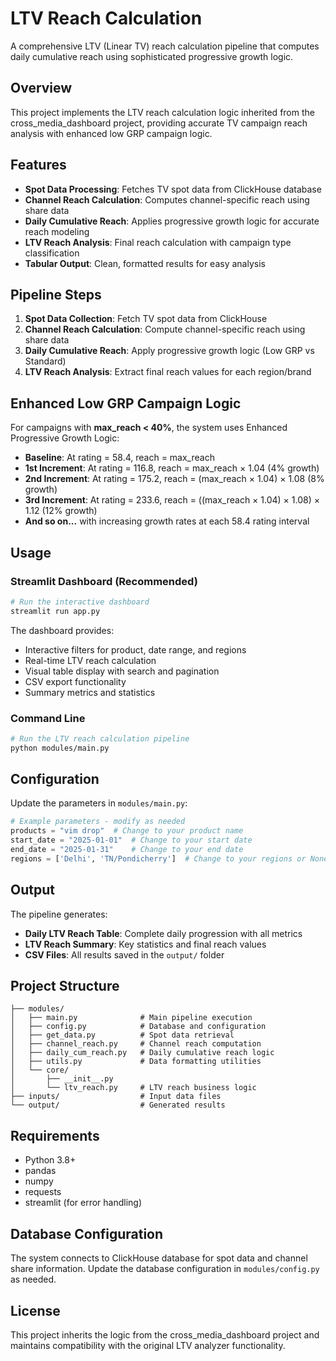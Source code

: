# LTV Reach Calculation

A comprehensive LTV (Linear TV) reach calculation pipeline that computes daily cumulative reach using sophisticated progressive growth logic.

## Overview

This project implements the LTV reach calculation logic inherited from the cross_media_dashboard project, providing accurate TV campaign reach analysis with enhanced low GRP campaign logic.

## Features

- **Spot Data Processing**: Fetches TV spot data from ClickHouse database
- **Channel Reach Calculation**: Computes channel-specific reach using share data
- **Daily Cumulative Reach**: Applies progressive growth logic for accurate reach modeling
- **LTV Reach Analysis**: Final reach calculation with campaign type classification
- **Tabular Output**: Clean, formatted results for easy analysis

## Pipeline Steps

1. **Spot Data Collection**: Fetch TV spot data from ClickHouse
2. **Channel Reach Calculation**: Compute channel-specific reach using share data
3. **Daily Cumulative Reach**: Apply progressive growth logic (Low GRP vs Standard)
4. **LTV Reach Analysis**: Extract final reach values for each region/brand

## Enhanced Low GRP Campaign Logic

For campaigns with **max_reach < 40%**, the system uses Enhanced Progressive Growth Logic:

- **Baseline**: At rating = 58.4, reach = max_reach
- **1st Increment**: At rating = 116.8, reach = max_reach × 1.04 (4% growth)
- **2nd Increment**: At rating = 175.2, reach = (max_reach × 1.04) × 1.08 (8% growth)
- **3rd Increment**: At rating = 233.6, reach = ((max_reach × 1.04) × 1.08) × 1.12 (12% growth)
- **And so on...** with increasing growth rates at each 58.4 rating interval

## Usage

### Streamlit Dashboard (Recommended)

```bash
# Run the interactive dashboard
streamlit run app.py
```

The dashboard provides:
- Interactive filters for product, date range, and regions
- Real-time LTV reach calculation
- Visual table display with search and pagination
- CSV export functionality
- Summary metrics and statistics

### Command Line

```bash
# Run the LTV reach calculation pipeline
python modules/main.py
```

## Configuration

Update the parameters in `modules/main.py`:

```python
# Example parameters - modify as needed
products = "vim drop"  # Change to your product name
start_date = "2025-01-01"  # Change to your start date
end_date = "2025-01-31"    # Change to your end date
regions = ['Delhi', 'TN/Pondicherry']  # Change to your regions or None for all
```

## Output

The pipeline generates:

- **Daily LTV Reach Table**: Complete daily progression with all metrics
- **LTV Reach Summary**: Key statistics and final reach values
- **CSV Files**: All results saved in the `output/` folder

## Project Structure

```
├── modules/
│   ├── main.py              # Main pipeline execution
│   ├── config.py            # Database and configuration
│   ├── get_data.py          # Spot data retrieval
│   ├── channel_reach.py     # Channel reach computation
│   ├── daily_cum_reach.py   # Daily cumulative reach logic
│   ├── utils.py             # Data formatting utilities
│   └── core/
│       ├── __init__.py
│       └── ltv_reach.py     # LTV reach business logic
├── inputs/                  # Input data files
└── output/                  # Generated results
```

## Requirements

- Python 3.8+
- pandas
- numpy
- requests
- streamlit (for error handling)

## Database Configuration

The system connects to ClickHouse database for spot data and channel share information. Update the database configuration in `modules/config.py` as needed.

## License

This project inherits the logic from the cross_media_dashboard project and maintains compatibility with the original LTV analyzer functionality.
